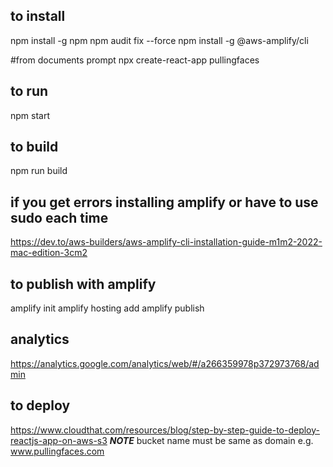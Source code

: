
## to install 
npm install -g npm
npm audit fix --force
npm install -g @aws-amplify/cli

#from documents prompt
npx create-react-app pullingfaces

## to run 
npm start

## to build
npm run build


## if you get errors installing amplify or have to use sudo each time
https://dev.to/aws-builders/aws-amplify-cli-installation-guide-m1m2-2022-mac-edition-3cm2

## to publish with amplify   
amplify init
amplify hosting add
amplify publish


## analytics

https://analytics.google.com/analytics/web/#/a266359978p372973768/admin


## to deploy
https://www.cloudthat.com/resources/blog/step-by-step-guide-to-deploy-reactjs-app-on-aws-s3
***NOTE*** bucket name must be same as domain e.g. www.pullingfaces.com